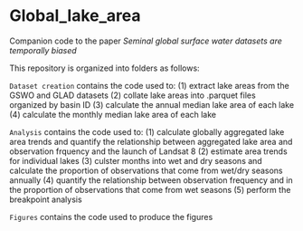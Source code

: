 # Global_lake_area
Companion code to the paper *Seminal global surface water datasets are temporally biased* 

This repository is organized into folders as follows:

`Dataset creation` contains the code used to:
  (1) extract lake areas from the GSWO and GLAD datasets
  (2) collate lake areas into .parquet files organized by basin ID
  (3) calculate the annual median lake area of each lake
  (4) calculate the monthly median lake area of each lake

`Analysis` contains the code used to:
  (1) calculate globally aggregated lake area trends and quantify the relationship between aggregated lake area and observation frquency and the launch of Landsat 8
  (2) estimate area trends for individual lakes 
  (3) culster months into wet and dry seasons and calculate the proportion of observations that come from wet/dry seasons annually
  (4) quantify the relationship between observation frequency and in the proportion of observations that come from wet seasons
  (5) perform the breakpoint analysis

`Figures` contains the code used to produce the figures
